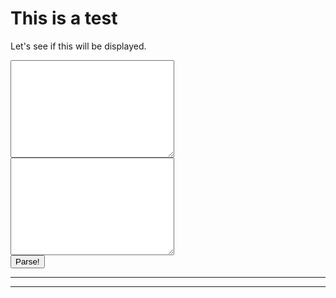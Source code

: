 # This is a test

Let's see if this will be displayed.

<textarea id="setlang-template" name="Code Area" cols="30" rows="10"></textarea>

<textarea id="setlang-code" name="Code Area" cols="30" rows="10"></textarea>

<div id="btn-group">
  <button id="btn-parse" type="button">Parse!</button>
</div>

<div class="output" id="setlang-template">
</div>

<hr class="output"/>

<div class="output" id="setlang-code">
</div>

<hr class="output"/>

<div class="output" id="setlang-executed">
</div>
